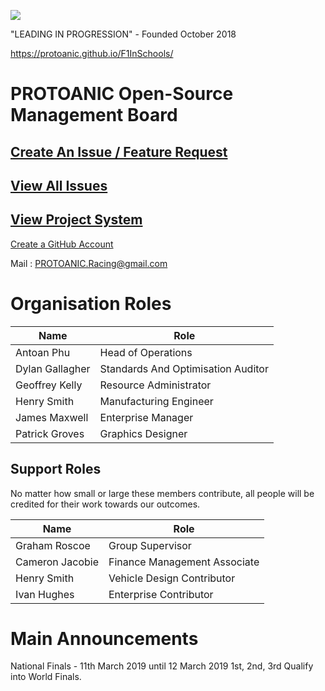 ![](https://github.com/PROTOANIC/Formula-One/raw/master/Assets/Misc/VerticalBanner_GitHubRepo2.png)

"LEADING IN PROGRESSION" - Founded October 2018

https://protoanic.github.io/F1InSchools/

PROTOANIC Open-Source Management Board
===

## [Create An Issue / Feature Request](https://github.com/PROTOANIC/F1InSchools/issues/new/choose)

## [View All Issues](https://github.com/PROTOANIC/F1InSchools/issues)

## [View Project System](https://github.com/orgs/PROTOANIC/projects/3?fullscreen=true)

[Create a GitHub Account](https://github.com/join)

Mail : PROTOANIC.Racing@gmail.com

# Organisation Roles

| Name      	      | Role                              	|
|-----------------	|------------------------------------	|
| Antoan Phu      	| Head of Operations                 	|
| Dylan Gallagher 	| Standards And Optimisation Auditor 	|
| Geoffrey Kelly  	| Resource Administrator             	|
| Henry Smith      	| Manufacturing Engineer             	|
| James Maxwell   	| Enterprise Manager                	|
| Patrick Groves  	| Graphics Designer                  	|

## Support Roles

No matter how small or large these members contribute, all people will be credited for their work towards our outcomes.

| Name      	      | Role                              	|
|-----------------	|------------------------------------	|
| Graham Roscoe     | Group Supervisor                    |
| Cameron Jacobie   | Finance Management Associate      	|
| Henry Smith       | Vehicle Design Contributor          |
| Ivan Hughes       | Enterprise Contributor              |


# Main Announcements

National Finals - 11th March 2019 until 12 March 2019
1st, 2nd, 3rd Qualify into World Finals.

